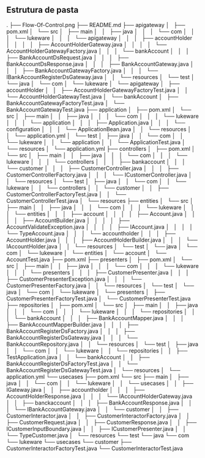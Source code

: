 ## Estrutura de pasta
.
├── Flow-Of-Control.png
├── README.md
├── apigateway
│   ├── pom.xml
│   └── src
│       ├── main
│       │   ├── java
│       │   │   └── com
│       │   │       └── lukeware
│       │   │           └── apigateway
│       │   │               ├── accountHolder
│       │   │               │   ├── AccountHolderGateway.java
│       │   │               │   └── AccountHolderGatewayFactory.java
│       │   │               └── bankAccount
│       │   │                   ├── BankAccountDsRequest.java
│       │   │                   ├── BankAccountDsResponse.java
│       │   │                   ├── BankAccountGateway.java
│       │   │                   ├── BankAccountGatewayFactory.java
│       │   │                   └── IBankAccountRegisterDsGateway.java
│       │   └── resources
│       └── test
│           └── java
│               └── com
│                   └── lukeware
│                       └── apigateway
│                           ├── accountHolder
│                           │   ├── AccountHolderGatewayFactoryTest.java
│                           │   └── AccountHolderGatewayTest.java
│                           └── bankAccount
│                               ├── BankAccountGatewayFactoryTest.java
│                               └── BankAccountGatewayTest.java
├── application
│   ├── pom.xml
│   └── src
│       ├── main
│       │   ├── java
│       │   │   └── com
│       │   │       └── lukeware
│       │   │           └── application
│       │   │               ├── Application.java
│       │   │               └── configuration
│       │   │                   └── ApplicationBean.java
│       │   └── resources
│       │       └── application.yml
│       └── test
│           ├── java
│           │   └── com
│           │       └── lukeware
│           │           └── application
│           │               └── ApplicationTest.java
│           └── resources
│               └── application.yml
├── controllers
│   ├── pom.xml
│   └── src
│       ├── main
│       │   ├── java
│       │   │   └── com
│       │   │       └── lukeware
│       │   │           └── controllers
│       │   │               ├── bankaccount
│       │   │               └── customer
│       │   │                   ├── CustomerController.java
│       │   │                   ├── CustomerControllerFactory.java
│       │   │                   └── ICustomerController.java
│       │   └── resources
│       └── test
│           ├── java
│           │   └── com
│           │       └── lukeware
│           │           └── controllers
│           │               └── customer
│           │                   ├── CustomerControllerFactoryTest.java
│           │                   └── CustomerControllerTest.java
│           └── resources
├── entities
│   └── src
│       ├── main
│       │   ├── java
│       │   │   └── com
│       │   │       └── lukeware
│       │   │           └── entities
│       │   │               ├── account
│       │   │               │   ├── Account.java
│       │   │               │   ├── AccountBuilder.java
│       │   │               │   ├── AccountValidateException.java
│       │   │               │   ├── IAccount.java
│       │   │               │   └── TypeAccount.java
│       │   │               └── accountholder
│       │   │                   ├── AccountHolder.java
│       │   │                   ├── AccountHolderBuilder.java
│       │   │                   └── IAccountHolder.java
│       │   └── resources
│       └── test
│           └── java
│               └── com
│                   └── lukeware
│                       └── entities
│                           └── account
│                               └── AccountTest.java
├── pom.xml
├── presenters
│   ├── pom.xml
│   └── src
│       ├── main
│       │   ├── java
│       │   │   └── com
│       │   │       └── lukeware
│       │   │           └── presenters
│       │   │               ├── CustomerPresenter.java
│       │   │               ├── CustomerPresenterException.java
│       │   │               └── CustomerPresenterFactory.java
│       │   └── resources
│       └── test
│           └── java
│               └── com
│                   └── lukeware
│                       └── presenters
│                           ├── CustomerPresenterFactoryTest.java
│                           └── CustomerPresenterTest.java
├── repositories
│   ├── pom.xml
│   └── src
│       ├── main
│       │   ├── java
│       │   │   └── com
│       │   │       └── lukeware
│       │   │           └── repositories
│       │   │               └── bankAccount
│       │   │                   ├── BankAccountMapper.java
│       │   │                   ├── BankAccountMapperBuilder.java
│       │   │                   ├── BankAccountRegisterDsFactory.java
│       │   │                   ├── BankAccountRegisterDsGateway.java
│       │   │                   └── BankAccountRepository.java
│       │   └── resources
│       └── test
│           ├── java
│           │   └── com
│           │       └── lukeware
│           │           └── repositories
│           │               ├── TestApplication.java
│           │               └── bankAccount
│           │                   ├── BankAccountRegisterDsFactoryTest.java
│           │                   └── BankAccountRegisterDsGatewayTest.java
│           └── resources
│               └── application.yml
└── usecases
    ├── pom.xml
    └── src
        ├── main
        │   ├── java
        │   │   └── com
        │   │       └── lukeware
        │   │           └── usecases
        │   │               ├── IGateway.java
        │   │               ├── accountholder
        │   │               │   ├── AccountHolderResponse.java
        │   │               │   └── IAccountHolderGateway.java
        │   │               ├── banckaccount
        │   │               │   ├── BankAccountResponse.java
        │   │               │   └── IBankAccountGateway.java
        │   │               └── customer
        │   │                   ├── CustomerInteractor.java
        │   │                   ├── CustomerInteractorFactory.java
        │   │                   ├── CustomerRequest.java
        │   │                   ├── CustomerResponse.java
        │   │                   ├── ICustomerInputBoundary.java
        │   │                   ├── ICustomerPresenter.java
        │   │                   └── TypeCustomer.java
        │   └── resources
        └── test
            └── java
                └── com
                    └── lukeware
                        └── usecases
                            └── customer
                                ├── CustomerInteractorFactoryTest.java
                                └── CustomerInteractorTest.java
